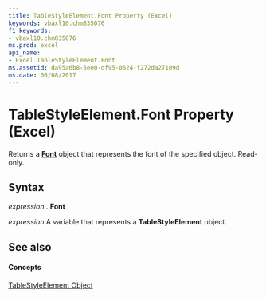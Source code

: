 ```yaml
---
title: TableStyleElement.Font Property (Excel)
keywords: vbaxl10.chm835076
f1_keywords:
- vbaxl10.chm835076
ms.prod: excel
api_name:
- Excel.TableStyleElement.Font
ms.assetid: da95a6b8-5ee0-df95-0624-f272da27109d
ms.date: 06/08/2017
---
```



# TableStyleElement.Font Property (Excel)

Returns a  **[Font](Excel.Font(objec).md)** object that represents the font of the specified object. Read-only.


## Syntax

 _expression_ . **Font**

 _expression_ A variable that represents a **TableStyleElement** object.


## See also


#### Concepts


[TableStyleElement Object](Excel.TableStyleElement.md)

